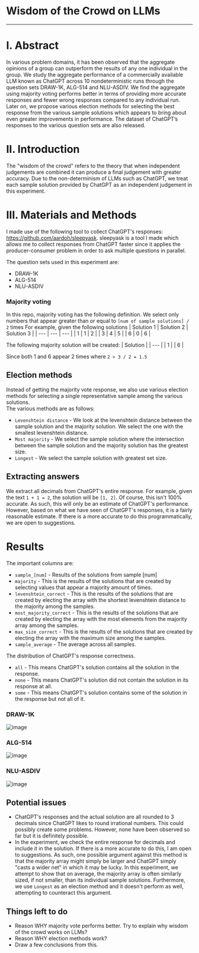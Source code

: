 # **Wisdom of the Crowd on LLMs**

***

# **I. Abstract**
In various problem domains, it has been observed that the aggregate opinions of a group can outperform the results of any one individual in the group. We study the aggregate performance of a commercially available LLM known as ChatGPT across 10 nondeterministic runs through the question sets DRAW-1K, ALG-514 and NLU-ASDIV. We find the aggregate using majority voting performs better in terms of providing more accurate responses and fewer wrong responses compared to any individual run. Later on, we propose various election methods for selecting the best response from the various sample solutions which appears to bring about even greater improvements in performance. The dataset of ChatGPT’s responses to the various question sets are also released.

# **II. Introduction**
The "wisdom of the crowd" refers to the theory that when independent judgements are combined it can produce a final judgement with greater accuracy. Due to the non-determinism of LLMs such as ChatGPT, we treat each sample solution provided by ChatGPT as an independent judgement in this experiment.  

# **III. Materials and Methods**
I made use of the following tool to collect ChatGPT's responses: https://github.com/aardoh/sleepyask. sleepyask is a tool I made which allows me to collect responses from ChatGPT faster since it applies the producer-consumer problem in order to ask multiple questions in parallel.  
  
The question sets used in this experiment are:
- DRAW-1K
- ALG-514
- NLU-ASDIV
  
### **Majority voting**
In this repo, majority voting has the following definition. We select only numbers that appear greater than or equal to `[num of sample solutions] / 2` times
For example, given the following solutions
| Solution 1 | Solution 2 | Solution 3 |
| --- | --- | --- |
| 1 | 1 | 2 |
| 3 | 4 | 5 |
| 6 | 0 | 6 |

The following majority solution will be created:
| Solution |
| --- |
| 1 | 
| 6 |

Since both 1 and 6 appear 2 times where `2 > 3 / 2 = 1.5`

## **Election methods**
Instead of getting the majority vote response, we also use various election methods for selecting a single representative sample among the various solutions.  
The various methods are as follows:  
- `Levenshtein distance` - We look at the levenshtein distance between the sample solution and the majority solution. We select the one with the smallest levenshtein distance.   
- `Most majority` - We select the sample solution where the intersection between the sample solution and the majority solution has the greatest size.  
- `Longest` - We select the sample solution with greatest set size.  

## **Extracting answers**
We extract all decimals from ChatGPT's entire response. For example, given the text `1 + 1 = 2`, the solution will be `[1, 2]`. Of course, this isn't 100% accurate. As such, this will only be an estimate of ChatGPT's performance. However, based on what we have seen of ChatGPT's responses, it is a fairly reasonable estimate. If there is a more accurate to do this programmatically, we are open to suggestions.  

# **Results**
The important columns are:  
- `sample_[num]` - Results of the solutions from sample [num]
- `majority` - This is the results of the solutions that are created by selecting values that appear a majority amount of times.  
- `levenshtein_correct` - This is the results of the solutions that are created by electing the array with the shortest levenshtein distance to the majority among the samples.  
- `most_majority_correct` - This is the results of the solutions that are created by electing the array with the most elements from the majority array among the samples.
- `max_size_correct` - This is the results of the solutions that are created by electing the array with the maximum size among the samples.
- `sample_average` - The average across all samples.


The distribution of ChatGPT's response correctness.  
- `all` - This means ChatGPT's solution contains all the solution in the response.  
- `none` - This means ChatGPT's solution did not contain the solution in its response at all.  
- `some` - This means ChatGPT's solution contains some of the solution in the response but not all of it.  
### **DRAW-1K**
![image](https://github.com/hwelsters/wisdom-of-crowd-llm/assets/84760072/43d37423-7921-47a0-bf48-8d5e33b70719)
  
### **ALG-514**
![image](https://github.com/hwelsters/wisdom-of-crowd-llm/assets/84760072/0103b652-fb49-4ab4-8032-8aa39f0354b0)
  
### **NLU-ASDIV**
![image](https://github.com/hwelsters/wisdom-of-crowd-llm/assets/84760072/b0e10d00-4eab-4396-a61d-7e2d1b5d8439)

## **Potential issues**
- ChatGPT's responses and the actual solution are all rounded to 3 decimals since ChatGPT likes to round irrational numbers. This could possibly create some problems. However, none have been observed so far but it is definitely possible.
- In the experiment, we check the entire response for decimals and include it in the solution. If there is a more accurate to do this, I am open to suggestions. As such, one possible argument against this method is that the majority array might simply be larger and ChatGPT simply "casts a wider net" in which it may be lucky. In this experiment, we attempt to show that on average, the majority array is often similarly sized, if not smaller, than its individual sample solutions. Furthermore, we use `Longest` as an election method and it doesn't perform as well, attempting to counteract this argument.

## **Things left to do**
- Reason WHY majority vote performs better. Try to explain why wisdom of the crowd works on LLMs?  
- Reason WHY election methods work?  
- Draw a few conclusions from this.


